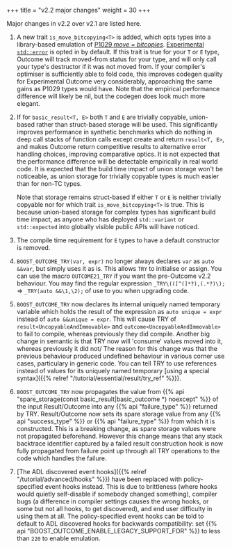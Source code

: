 +++
title = "v2.2 major changes"
weight = 30
+++

Major changes in v2.2 over v2.1 are listed here.

1. A new trait `is_move_bitcopying<T>` is added, which opts types into a library-based emulation of
[P1029 *move = bitcopies*](https://wg21.link/P1029). [Experimental `std::error`](https://wg21.link/P1028) is opted in by default.
If this trait is true for your `T` or `E` type, Outcome will track moved-from status for your type,
and will only call your type's destructor if it was not moved from. If your compiler's optimiser is
sufficiently able to fold code, this improves codegen quality for Experimental Outcome very considerably,
approaching the same gains as P1029 types would have. Note that the empirical performance difference
will likely be nil, but the codegen does look much more elegant.

2. If for `basic_result<T, E>` both `T` and `E` are trivially copyable, union-based rather than
struct-based storage will be used. This significantly improves performance in synthetic benchmarks
which do nothing in deep call stacks of function calls except create and return `result<T, E>`, and
makes Outcome return competitive results to alternative error handling choices, improving comparative
optics. It is not expected that the performance difference will be detectable empirically in real
world code. It is expected that the build time impact of union storage won't be noticeable, as
union storage for trivially copyable types is much easier than for non-TC types.

    Note that storage remains struct-based if either `T` or `E` is neither trivially copyable nor for
    which trait `is_move_bitcopying<T>` is true. This is because union-based storage for complex
    types has significant build time impact, as anyone who has deployed `std::variant` or
    `std::expected` into globally visible public APIs will have noticed.

3. The compile time requirement for `E` types to have a default constructor is removed.

4. `BOOST_OUTCOME_TRY(var, expr)` no longer always declares `var` as `auto &&var`, but simply uses it
as is. This allows `TRY` to initialise or assign. You can use the macro `OUTCOME21_TRY` if you
want the pre-Outcome v2.2 behaviour. You may find the regular expression `_TRY\(([^(]*?),(.*?)\);` =>
`_TRY(auto &&\1,\2);` of use to you when upgrading code.

5. `BOOST_OUTCOME_TRY` now declares its internal uniquely named temporary variable which holds the result
of the expression as `auto unique = expr` instead of `auto &&unique = expr`. This will cause TRY of
`result<UncopyableAndImmovable>` and `outcome<UncopyableAndImmovable>` to fail to compile, whereas
previously they did compile. Another big change in semantic is that TRY now will 'consume' values
moved into it, whereas previously it did not/ The reason for this change was that the previous behaviour
produced undefined behaviour in various corner use cases, particulary in generic code. You can tell
TRY to use references instead of values for its uniquely named temporary [using a special
syntax]({{% relref "/tutorial/essential/result/try_ref" %}}).

6. `BOOST_OUTCOME_TRY` now propagates the value from {{% api "spare_storage(const basic_result|basic_outcome *) noexcept" %}}
of the input Result/Outcome into any {{% api "failure_type<T>" %}} returned by TRY. Result/Outcome
now sets its spare storage value from any {{% api "success_type<T>" %}} or {{% api "failure_type<T>" %}}
from which it is constructed. This is a breaking change, as spare storage values were not propagated
beforehand. However this change means that any stack backtrace identifier captured by a failed
result construction hook is now fully propagated from failure point up through all TRY operations
to the code which handles the failure.

7. [The ADL discovered event hooks]({{% relref "/tutorial/advanced/hooks" %}}) have been replaced
with policy-specified event hooks instead. This is due to brittleness (where hooks would quietly
self-disable if somebody changed something), compiler bugs (a difference in compiler settings causes
the wrong hooks, or some but not all hooks, to get discovered), and end user difficulty in using
them at all. The policy-specified event hooks can be told to default to ADL discovered hooks for
backwards compatibility: set {{% api "BOOST_OUTCOME_ENABLE_LEGACY_SUPPORT_FOR" %}} to less than `220` to
enable emulation.
